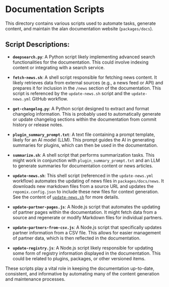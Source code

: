 # Documentation Scripts

This directory contains various scripts used to automate tasks, generate content, and maintain the alan documentation website (`packages/docs`).

## Script Descriptions:

- **`deepsearch.py`**: A Python script likely implementing advanced search functionalities for the documentation. This could involve indexing content or integrating with a search service.

- **`fetch-news.sh`**: A shell script responsible for fetching news content. It likely retrieves data from external sources (e.g., a news feed or API) and prepares it for inclusion in the `/news` section of the documentation. This script is referenced by the `update-news.sh` script and the `update-news.yml` GitHub workflow.

- **`get-changelog.py`**: A Python script designed to extract and format changelog information. This is probably used to automatically generate or update changelog sections within the documentation from commit history or release notes.

- **`plugin_summary_prompt.txt`**: A text file containing a prompt template, likely for an AI model (LLM). This prompt guides the AI in generating summaries for plugins, which can then be used in the documentation.

- **`summarize.sh`**: A shell script that performs summarization tasks. This might work in conjunction with `plugin_summary_prompt.txt` and an LLM to generate summaries for documentation content or news articles.

- **`update-news.sh`**: This shell script (referenced in the `update-news.yml` workflow) automates the updating of news files in `packages/docs/news`. It downloads new markdown files from a source URL and updates the `repomix.config.json` to include these new files for context generation. See the content of [`update-news.sh`](../update-news.sh) for more details.

- **`update-partner-pages.js`**: A Node.js script that automates the updating of partner pages within the documentation. It might fetch data from a source and regenerate or modify Markdown files for individual partners.

- **`update-partners-from-csv.js`**: A Node.js script that specifically updates partner information from a CSV file. This allows for easier management of partner data, which is then reflected in the documentation.

- **`update-registry.js`**: A Node.js script likely responsible for updating some form of registry information displayed in the documentation. This could be related to plugins, packages, or other versioned items.

These scripts play a vital role in keeping the documentation up-to-date, consistent, and informative by automating many of the content generation and maintenance processes.
